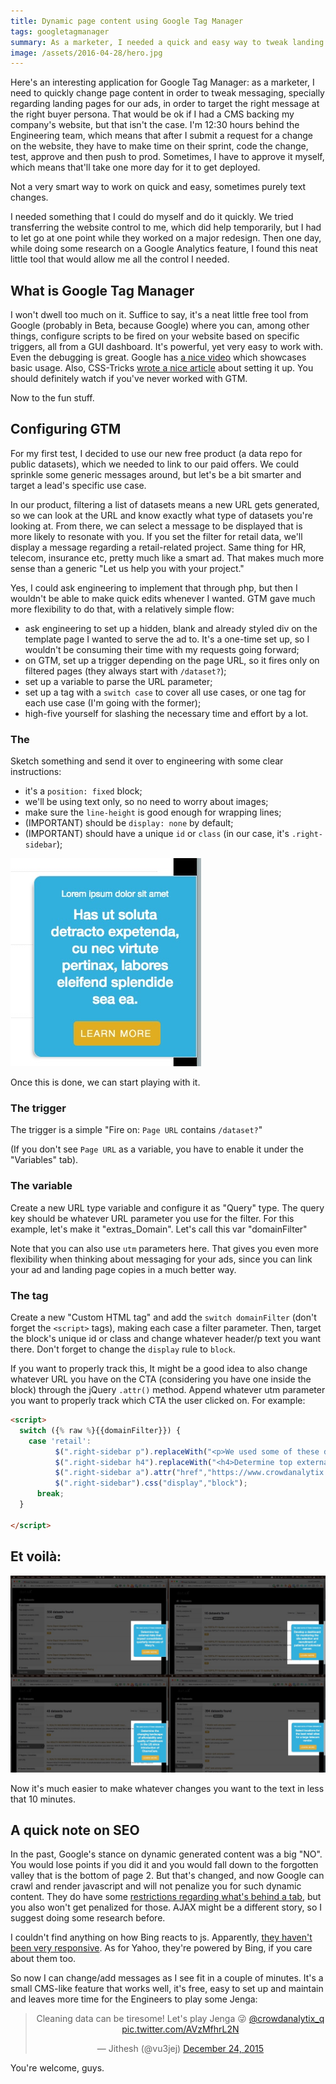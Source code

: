 ```yaml
---
title: Dynamic page content using Google Tag Manager
tags: googletagmanager
summary: As a marketer, I needed a quick and easy way to tweak landing pages messages targeted at buyer personas, without having to go through Engineering for small changes. Google Tag Manager let me do just that.
image: /assets/2016-04-28/hero.jpg
---
```


Here's an interesting application for Google Tag Manager: as a marketer, I need to quickly change page content in order to tweak messaging, specially regarding landing pages for our ads, in order to target the right message at the right buyer persona. That would be ok if I had a CMS backing my company's website, but that isn't the case. I'm 12:30 hours behind the Engineering team, which means that after I submit a request for a change on the website, they have to make time on their sprint, code the change, test, approve and then push to prod. Sometimes, I have to approve it myself, which means that'll take one more day for it to get deployed.

Not a very smart way to work on quick and easy, sometimes purely text changes.

I needed something that I could do myself and do it quickly. We tried transferring the website control to me, which did help temporarily, but I had to let go at one point while they worked on a major redesign. Then one day, while doing some research on a Google Analytics feature, I found this neat little tool that would allow me all the control I needed.

## What is Google Tag Manager

I won't dwell too much on it. Suffice to say, it's a neat little free tool from Google (probably in Beta, because Google) where you can, among other things, configure scripts to be fired on your website based on specific triggers, all from a GUI dashboard. It's powerful, yet very easy to work with. Even the debugging is great. Google has <a href="https://www.youtube.com/watch?v=6s33_E-UhHQ" target="_blank">a nice video</a> which showcases basic usage. Also, CSS-Tricks <a href="https://css-tricks.com/intro-google-tag-manager/" target="_blank">wrote a nice article</a> about setting it up. You should definitely watch if you've never worked with GTM.

Now to the fun stuff.


## Configuring GTM

For my first test, I decided to use our new free product (a data repo for public datasets), which we needed to link to our paid offers. We could sprinkle some generic messages around, but let's be a bit smarter and target a lead's specific use case.

In our product, filtering a list of datasets means a new URL gets generated, so we can look at the URL and know exactly what type of datasets you're looking at. From there, we can select a message to be displayed that is more likely to resonate with you. If you set the filter for retail data, we'll display a message regarding a retail-related project. Same thing for HR, telecom, insurance etc, pretty much like a smart ad. That makes much more sense than a generic "Let us help you with your project."

Yes, I could ask engineering to implement that through php, but then I wouldn't be able to make quick edits whenever I wanted. GTM gave much more flexibility to do that, with a relatively simple flow:

* ask engineering to set up a hidden, blank and already styled div on the template page I wanted to serve the ad to. It's a one-time set up, so I wouldn't be consuming their time with my requests going forward;
* on GTM, set up a trigger depending on the page URL, so it fires only on filtered pages (they always start with `/dataset?`);
* set up a variable to parse the URL parameter;
* set up a tag with a `switch case` to cover all use cases, or one tag for each use case (I'm going with the former);
* high-five yourself for slashing the necessary time and effort by a lot.

### The <div>
Sketch something and send it over to engineering with some clear instructions:

* it's a `position: fixed` block;
* we'll be using text only, so no need to worry about images;
* make sure the `line-height` is good enough for wrapping lines;
* (IMPORTANT) should be `display: none` by default;
* (IMPORTANT) should have a unique `id` or `class` (in our case, it's `.right-sidebar`);

![Dynamic ad containing div](/assets/2016-04-28/dynamic-ad-containing-div.jpg)

Once this is done, we can start playing with it.


### The trigger
The trigger is a simple "Fire on: `Page URL` contains `/dataset?`"

(If you don't see `Page URL` as a variable, you have to enable it under the "Variables" tab).


### The variable
Create a new URL type variable and configure it as "Query" type. The query key should be whatever URL parameter you use for the filter. For this example, let's make it "extras_Domain". Let's call this var "domainFilter"

Note that you can also use `utm` parameters here. That gives you even more flexibility when thinking about messaging for your ads, since you can link your ad and landing page copies in a much better way.

### The tag
Create a new "Custom HTML tag" and add the `switch domainFilter` (don't forget the `<script>` tags), making each case a filter parameter. Then, target the block's unique id or class and change whatever header/p text you want there. Don't forget to change the `display` rule to `block`.

If you want to properly track this, It might be a good idea to also change whatever URL you have on the CTA (considering you have one inside the block) through the jQuery `.attr()` method. Append whatever utm parameter you want to properly track which CTA the user clicked on. For example:


```html
<script>
  switch ({% raw %}{{domainFilter}}) { 
    case 'retail':
		  $(".right-sidebar p").replaceWith("<p>We used some of these datasets to</h4>");  
		  $(".right-sidebar h4").replaceWith("<h4>Determine top external risks that impact consolidated quarterly revenues of Macy's.</h4>");
		  $(".right-sidebar a").attr("href","https://www.crowdanalytix.com/observe-live-project?utm_source=datax&utm_medium=rhs-block&utm_term=retail&utm_content=determine%20top%20external%20risks%20that%20impact%20consolidated%20quarterly%20revenues%20of%20macys&utm_campaign=datax");  
		  $(".right-sidebar").css("display","block");
      break;
  }
  
</script>
```


## Et voilà:

![Dynamic ad final result](/assets/2016-04-28/dynamic-ad-final-result.jpg)

Now it's much easier to make whatever changes you want to the text in less that 10 minutes.


## A quick note on SEO
In the past, Google's stance on dynamic generated content was a big "NO". You would lose points if you did it and you would fall down to the forgotten valley that is the bottom of page 2. But that's changed, and now Google can crawl and render javascript and will not penalize you for such dynamic content. They do have some <a href="http://stackoverflow.com/questions/31637880/are-search-engines-going-to-see-my-dynamically-created-content-in-bootstrap-tabs/31638926#31638926" target="_blank">restrictions regarding what's behind a tab</a>, but you also won't get penalized for those. AJAX might be a different story, so I suggest doing some research before.

I couldn't find anything on how Bing reacts to js. Apparently, <a href="http://webmasters.stackexchange.com/questions/82783/does-bing-execute-javascript-when-crawling-and-indexing-web-pages-like-google" target="_blank">they haven't been very responsive</a>. As for Yahoo, they're powered by Bing, if you care about them too.

So now I can change/add messages as I see fit in a couple of minutes. It's a small CMS-like feature that works well, it's free, easy to set up and maintain and leaves more time for the Engineers to play some Jenga:

<blockquote class="twitter-tweet" data-lang="en" align="center"><p lang="en" dir="ltr">Cleaning data can be tiresome! Let&#39;s play Jenga 😜 <a href="https://twitter.com/crowdanalytix_q">@crowdanalytix_q</a> <a href="https://t.co/AVzMfhrL2N">pic.twitter.com/AVzMfhrL2N</a></p>&mdash; Jithesh (@vu3jej) <a href="https://twitter.com/vu3jej/status/680024903970492416">December 24, 2015</a></blockquote>
<script async src="http://platform.twitter.com/widgets.js" charset="utf-8"></script>

You're welcome, guys.